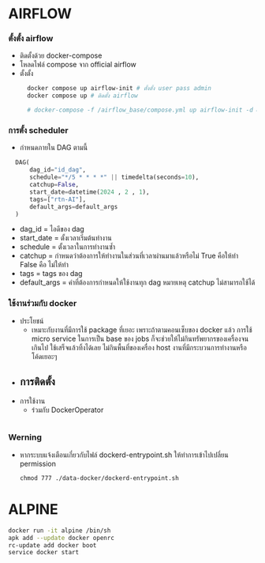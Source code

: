 # AIRFLOW

### ตั้งตั้ง airflow
- ติดตั้งด้วย docker-compose
- โหลดไฟล์ compose จาก official airflow
- ตั้งตั้ง
  ```sh
    docker compose up airflow-init # ตั้งตั้ง user pass admin
    docker compose up # ติดตั้ง airflow

    # docker-compose -f /airflow_base/compose.yml up airflow-init -d && docker-compose -f /airflow_base/compose.yml up -d
  ```

### การตั้ง scheduler
  - กำหนดภายใน DAG ตามนี้
  ```python
    DAG(
        dag_id="id_dag",
        schedule="*/5 * * * *" || timedelta(seconds=10),
        catchup=False,
        start_date=datetime(2024 , 2 , 1),
        tags=["rtn-AI"],
        default_args=default_args
    )
  ```

 - dag_id           = ไอดีของ dag
 - start_date       = ตั้งเวลาเริ่มต้นทำงาน
 - schedule         = ตั้งเวลาในการทำงานซ้ำ
 - catchup          = กำหนดว่าต้องการให้ทำงานในส่วนที่เวลาผ่านมาแล้วหรือไม่ True คือให้ทำ False คือ ไม่ให้ทำ
 - tags             = tags ของ dag
 - default_args     = ค่าที่ต้องการกำหนดให้ใช้งานทุก dag หมายเหตุ catchup ไม่สามารถใช้ได้

### ใช้งานร่วมกับ docker
- ประโยชน์
  - เหมาะกับงานที่มีการใช้ package ที่เยอะ เพราะถ้าตามคอนเซ็บของ docker แล้ว การใช้ micro service ในการเป็น base ของ jobs ก็จะช่วยให้ไม่กินทรัพยากรของเครื่องจนเกินไป ใช้เสร็จแล้วทิ้งได้เลย ไม่กินพื้นที่ของเครื่อง host งานที่มีกระบวนการทำงานหรือโค้ดเยอะๆ
- การติดตั้ง
  - 
- การใช้งาน
  - ร่วมกับ DockerOperator
    ```
    ```

### Werning
- หากระบบแจ้งเตือนเกี่ยวกับไฟล์ dockerd-entrypoint.sh ให้ทำการเข้าไปเปลี่ยน permission
  ```
  chmod 777 ./data-docker/dockerd-entrypoint.sh
  ```

# ALPINE
```sh
docker run -it alpine /bin/sh
apk add --update docker openrc
rc-update add docker boot
service docker start
```